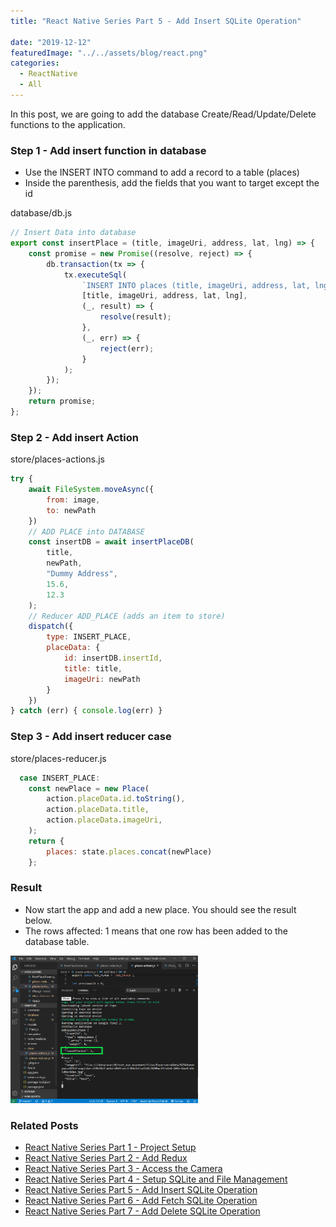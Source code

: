 ```yaml
---
title: "React Native Series Part 5 - Add Insert SQLite Operation"

date: "2019-12-12"
featuredImage: "../../assets/blog/react.png"
categories:
  - ReactNative
  - All
---
```


In this post, we are going to add the database Create/Read/Update/Delete functions to the application.

### Step 1 - Add insert function in database

- Use the INSERT INTO command to add a record to a table (places)
- Inside the parenthesis, add the fields that you want to target except the id

<div class="filename">database/db.js</div>

```jsx
// Insert Data into database
export const insertPlace = (title, imageUri, address, lat, lng) => {
    const promise = new Promise((resolve, reject) => {
        db.transaction(tx => {
            tx.executeSql(
                `INSERT INTO places (title, imageUri, address, lat, lng) VALUES (?, ?, ?, ?, ?);`,
                [title, imageUri, address, lat, lng],
                (_, result) => {
                    resolve(result);
                },
                (_, err) => {
                    reject(err);
                }
            );
        });
    });
    return promise;
};

```

### Step 2 - Add insert Action

<div class="filename">store/places-actions.js</div>

```jsx
try {
    await FileSystem.moveAsync({
        from: image,
        to: newPath
    })
    // ADD PLACE into DATABASE
    const insertDB = await insertPlaceDB(
        title,
        newPath,
        "Dummy Address",
        15.6,
        12.3
    );
    // Reducer ADD_PLACE (adds an item to store)
    dispatch({
        type: INSERT_PLACE,
        placeData: {
            id: insertDB.insertId,
            title: title,
            imageUri: newPath
        }
    })
} catch (err) { console.log(err) }
```

### Step 3 - Add insert reducer case

<div class="filename">store/places-reducer.js</div>

```jsx
  case INSERT_PLACE:
    const newPlace = new Place(
        action.placeData.id.toString(),
        action.placeData.title,
        action.placeData.imageUri,
    );
    return {
        places: state.places.concat(newPlace)
    };
```

### Result

- Now start the app and add a new place. You should see the result below.
- The rows affected: 1 means that one row has been added to the database table.

<img src="./insert.png" alt="react-native-series-5" width="300"  /><br/>

### Related Posts

- [React Native Series Part 1 - Project Setup](/blog/react-native-series-1)
- [React Native Series Part 2 - Add Redux](/blog/react-native-series-2)
- [React Native Series Part 3 - Access the Camera](/blog/react-native-series-3)
- [React Native Series Part 4 - Setup SQLite and File Management](/blog/react-native-series-4)
- [React Native Series Part 5 - Add Insert SQLite Operation](/blog/react-native-series-5)
- [React Native Series Part 6 - Add Fetch SQLite Operation](/blog/react-native-series-6)
- [React Native Series Part 7 - Add Delete SQLite Operation](/blog/react-native-series-7)